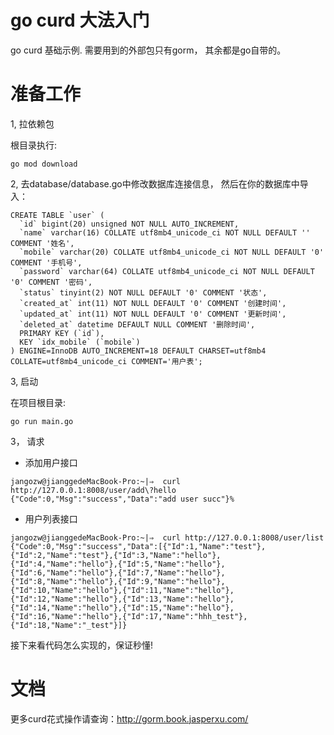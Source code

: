 # go curd 大法入门

go curd 基础示例. 需要用到的外部包只有gorm， 其余都是go自带的。


# 准备工作

1, 拉依赖包

根目录执行:

```
go mod download
```


2,  去database/database.go中修改数据库连接信息， 然后在你的数据库中导入：
```
CREATE TABLE `user` (
  `id` bigint(20) unsigned NOT NULL AUTO_INCREMENT,
  `name` varchar(16) COLLATE utf8mb4_unicode_ci NOT NULL DEFAULT '' COMMENT '姓名',
  `mobile` varchar(20) COLLATE utf8mb4_unicode_ci NOT NULL DEFAULT '0' COMMENT '手机号',
  `password` varchar(64) COLLATE utf8mb4_unicode_ci NOT NULL DEFAULT '0' COMMENT '密码',
  `status` tinyint(2) NOT NULL DEFAULT '0' COMMENT '状态',
  `created_at` int(11) NOT NULL DEFAULT '0' COMMENT '创建时间',
  `updated_at` int(11) NOT NULL DEFAULT '0' COMMENT '更新时间',
  `deleted_at` datetime DEFAULT NULL COMMENT '删除时间',
  PRIMARY KEY (`id`),
  KEY `idx_mobile` (`mobile`)
) ENGINE=InnoDB AUTO_INCREMENT=18 DEFAULT CHARSET=utf8mb4 COLLATE=utf8mb4_unicode_ci COMMENT='用户表';
```

3, 启动


在项目根目录:
```
go run main.go 
```

3， 请求

* 添加用户接口
```
jangozw@jianggedeMacBook-Pro:~|⇒  curl http://127.0.0.1:8008/user/add\?hello
{"Code":0,"Msg":"success","Data":"add user succ"}%
```

* 用户列表接口
```
jangozw@jianggedeMacBook-Pro:~|⇒  curl http://127.0.0.1:8008/user/list
{"Code":0,"Msg":"success","Data":[{"Id":1,"Name":"test"},{"Id":2,"Name":"test"},{"Id":3,"Name":"hello"},{"Id":4,"Name":"hello"},{"Id":5,"Name":"hello"},{"Id":6,"Name":"hello"},{"Id":7,"Name":"hello"},{"Id":8,"Name":"hello"},{"Id":9,"Name":"hello"},{"Id":10,"Name":"hello"},{"Id":11,"Name":"hello"},{"Id":12,"Name":"hello"},{"Id":13,"Name":"hello"},{"Id":14,"Name":"hello"},{"Id":15,"Name":"hello"},{"Id":16,"Name":"hello"},{"Id":17,"Name":"hhh_test"},{"Id":18,"Name":"_test"}]}
```


接下来看代码怎么实现的，保证秒懂!


# 文档

更多curd花式操作请查询：http://gorm.book.jasperxu.com/







